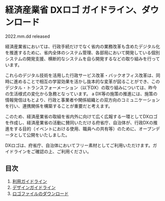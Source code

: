 # 経済産業省 DXロゴ ガイドライン、ダウンロード
2022.mm.dd released

経済産業省においては、行政手続だけでなく省内の業務改革も含めたデジタル化を推進するために、省内全体のシステム管理、各部局において開発している個別システムの開発支援、横断的なシステムを自ら開発するなどの取り組みを行っています。

これらのデジタル技術を活用した行政サービス改革・バックオフィス改革は、同時に進めることで相互の学習効果を活かし抜本的な変革が図ることができ、このデジタル・トランスフォーメーション（以下DX）の取り組みについては、昨今の生活様式の変化から急務となっています。
a
DX等の施策の推進には、施策の情報発信はもとより、行政と事業者や関係組織との双方向のコミュニケーションを行い、連携関係を構築することが重要だと考えます。

このため、経済産業省の取組を省内外に向けて広く広報する一環としてDXロゴを作成し、経済産業省の活動に賛同いただける府省庁、自治体が、行政DXの推進をする目的（イベントにおける使用、職員への共有等）のために、オープンデータとして公開をいたしました。

DXロゴは、府省庁、自治体においてフリー素材としてご利用いただけます。ガイドラインをご確認の上、ご利用ください。
 
## 目次
1. [利用ガイドライン](GUIDELINE.md#1-%E5%88%A9%E7%94%A8%E3%82%AC%E3%82%A4%E3%83%89%E3%83%A9%E3%82%A4%E3%83%B3)
2. [デザインガイドライン](GUIDELINE.md#2-%E3%83%87%E3%82%B6%E3%82%A4%E3%83%B3%E3%82%AC%E3%82%A4%E3%83%89%E3%83%A9%E3%82%A4%E3%83%B3)
3. [ロゴファイルのダウンロード](GUIDELINE.md#3-%E3%83%AD%E3%82%B4%E3%83%95%E3%82%A1%E3%82%A4%E3%83%AB%E3%81%AE%E3%83%80%E3%82%A6%E3%83%B3%E3%83%AD%E3%83%BC%E3%83%89)
